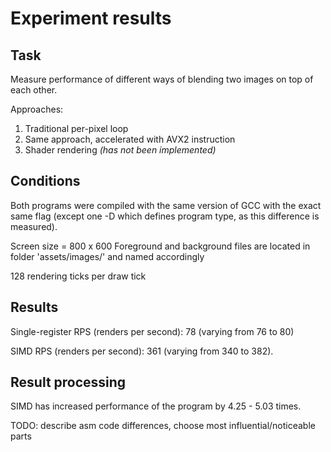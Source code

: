 # Experiment results
## Task
Measure performance of different ways of blending two images on top of each other.

Approaches:
 1. Traditional per-pixel loop
 2. Same approach, accelerated with AVX2 instruction
 3. Shader rendering *(has not been implemented)*

## Conditions
Both programs were compiled with the same version of GCC with the exact same flag (except one -D which defines program type, as this difference is measured).

Screen size = 800 x 600
Foreground and background files are located in folder 'assets/images/' and named accordingly

128 rendering ticks per draw tick

## Results
Single-register RPS (renders per second): 78 (varying from 76 to 80)

SIMD RPS (renders per second): 361 (varying from 340 to 382).

## Result processing
SIMD has increased performance of the program by 4.25 - 5.03 times.

TODO: describe asm code differences, choose most influential/noticeable parts